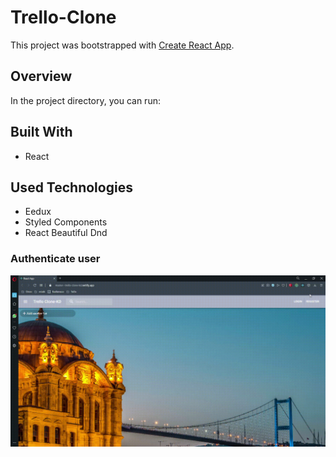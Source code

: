 # Trello-Clone 

This project was bootstrapped with [Create React App](https://github.com/facebook/create-react-app).

## Overview

In the project directory, you can run:

## Built With

- React

## Used  Technologies
- Eedux
- Styled Components
- React Beautiful Dnd


### Authenticate user
<img src="https://raw.githubusercontent.com/KaganDogann/React-Trello-Clone/master/src/gifs/Login%20signout.gif?token=GHSAT0AAAAAABTKCHKWOESFLULCFASBQLCOYUMQEBA">
